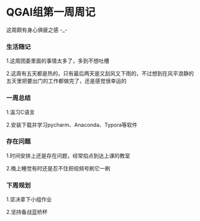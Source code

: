 # **QGAI组第一周周记**

这周颇有身心俱疲之感  -_- 

### **生活随记**

1.这周团委里面的事情太多了，多到不想吐槽

2.这周有五天都是热的，只有最后两天是又刮风又下雨的，不过想到在风平浪静的五天里把要出门的工作都做完了，还是感觉很幸运的

### **一周总结**

1.温习C语言

2.安装下载并学习pycharm、Anaconda、Typora等软件

### 存在问题

1.时间安排上还是存在问题，经常掐点到达上课的教室

2.晚上睡觉有时还是忍不住把视频号刷它一刷

### 下周规划

1.坚决拿下小组作业

2.坚持备战蓝桥杯